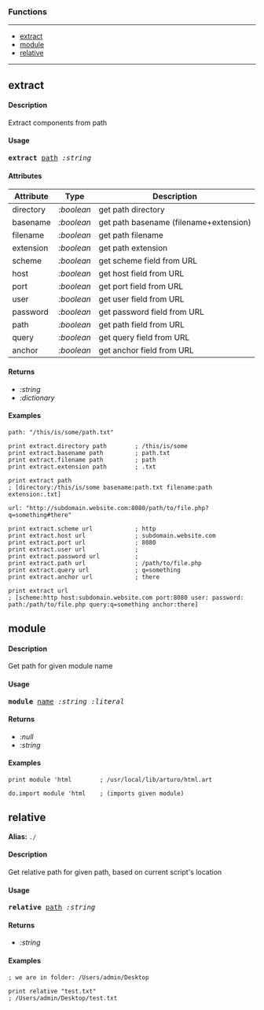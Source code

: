 ### Functions

---

<!--ts-->
   * [extract](#extract)
   * [module](#module)
   * [relative](#relative)
<!--te-->

---


## extract

#### Description

Extract components from path

#### Usage

<pre>
<b>extract</b> <ins>path</ins> <i>:string</i>
</pre>
#### Attributes

|Attribute|Type|Description|
|---|---|---|
|directory|<i>:boolean</i>|get path directory|
|basename|<i>:boolean</i>|get path basename (filename+extension)|
|filename|<i>:boolean</i>|get path filename|
|extension|<i>:boolean</i>|get path extension|
|scheme|<i>:boolean</i>|get scheme field from URL|
|host|<i>:boolean</i>|get host field from URL|
|port|<i>:boolean</i>|get port field from URL|
|user|<i>:boolean</i>|get user field from URL|
|password|<i>:boolean</i>|get password field from URL|
|path|<i>:boolean</i>|get path field from URL|
|query|<i>:boolean</i>|get query field from URL|
|anchor|<i>:boolean</i>|get anchor field from URL|

#### Returns

- *:string*
- *:dictionary*

#### Examples

```red
path: "/this/is/some/path.txt"

print extract.directory path        ; /this/is/some
print extract.basename path         ; path.txt
print extract.filename path         ; path
print extract.extension path        ; .txt

print extract path 
; [directory:/this/is/some basename:path.txt filename:path extension:.txt]

url: "http://subdomain.website.com:8080/path/to/file.php?q=something#there"

print extract.scheme url            ; http
print extract.host url              ; subdomain.website.com
print extract.port url              ; 8080
print extract.user url              ; 
print extract.password url          ;
print extract.path url              ; /path/to/file.php
print extract.query url             ; q=something
print extract.anchor url            ; there

print extract url
; [scheme:http host:subdomain.website.com port:8080 user: password: path:/path/to/file.php query:q=something anchor:there]
```

## module

#### Description

Get path for given module name

#### Usage

<pre>
<b>module</b> <ins>name</ins> <i>:string</i> <i>:literal</i>
</pre>

#### Returns

- *:null*
- *:string*

#### Examples

```red
print module 'html        ; /usr/local/lib/arturo/html.art

do.import module 'html    ; (imports given module)
```

## relative

**Alias:** `./`

#### Description

Get relative path for given path, based on current script's location

#### Usage

<pre>
<b>relative</b> <ins>path</ins> <i>:string</i>
</pre>

#### Returns

- *:string*

#### Examples

```red
; we are in folder: /Users/admin/Desktop

print relative "test.txt"
; /Users/admin/Desktop/test.txt
```